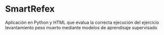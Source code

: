# SmartRefex
Aplicación en Python y HTML que evalua la correcta ejecución del ejercicio levantamiento peso muerto mediante modelos de aprendisaje supervisado

